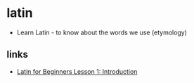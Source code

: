# latin

* Learn Latin - to know about the words we use (etymology)

## links

- [Latin for Beginners Lesson 1: Introduction](https://redirect.invidious.io/watch?v=F6s3TK5yW7Q)
